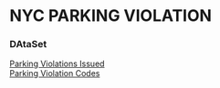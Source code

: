 # NYC PARKING VIOLATION

### DAtaSet
[Parking Violations Issued](https://data.cityofnewyork.us/api/views/pvqr-7yc4/rows.csv?accessType=DOWNLOAD) <br/>
[Parking Violation Codes](https://data.cityofnewyork.us/api/views/pvqr-7yc4/files/7875fa68-3a29-4825-9dfb-63ef30576f9e?download=true&filename=ParkingViolationCodes_January2020.xlsx)
